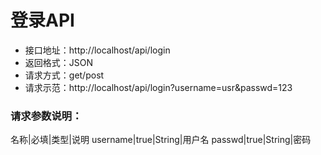 # 登录API

- 接口地址：http://localhost/api/login
- 返回格式：JSON
- 请求方式：get/post
- 请求示范：http://localhost/api/login?username=usr&passwd=123

### 请求参数说明：

名称|必填|类型|说明
username|true|String|用户名
passwd|true|String|密码
